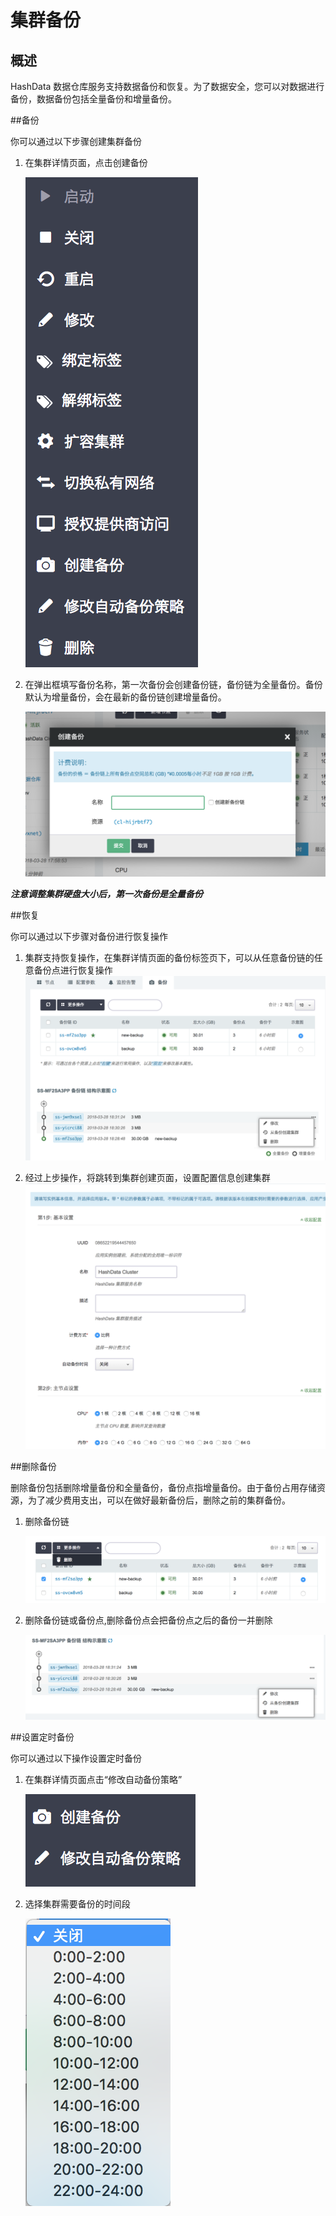 # 集群备份

## 概述

HashData 数据仓库服务支持数据备份和恢复。为了数据安全，您可以对数据进行备份，数据备份包括全量备份和增量备份。

##备份

你可以通过以下步骤创建集群备份

1. 在集群详情页面，点击创建备份

	![](assets/create_backup_setup1.png)

2. 在弹出框填写备份名称，第一次备份会创建备份链，备份链为全量备份。备份默认为增量备份，会在最新的备份链创建增量备份。

	![](assets/create_backup_setup2.png)

***注意调整集群硬盘大小后，第一次备份是全量备份***

##恢复

你可以通过以下步骤对备份进行恢复操作

1. 集群支持恢复操作，在集群详情页面的备份标签页下，可以从任意备份链的任意备份点进行恢复操作
	![](assets/recover_from_backup_step1.png)

2. 经过上步操作，将跳转到集群创建页面，设置配置信息创建集群
	![](assets/recover_from_backup_step2.png)


##删除备份

删除备份包括删除增量备份和全量备份，备份点指增量备份。由于备份占用存储资源，为了减少费用支出，可以在做好最新备份后，删除之前的集群备份。

1. 删除备份链

	![](assets/delete_backup_1.png)

2. 删除备份链或备份点,删除备份点会把备份点之后的备份一并删除

	![](assets/delete_backup_2.png)


##设置定时备份

你可以通过以下操作设置定时备份

1. 在集群详情页面点击“修改自动备份策略”

	![](assets/auto_backup_1.png)

2. 选择集群需要备份的时间段

	![](assets/auto_backup_2.png)

